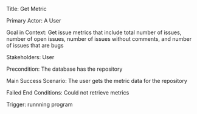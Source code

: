Title:  Get Metric

Primary Actor: A User

Goal in Context: Get issue metrics that include total number of issues, number of open issues, number of issues without comments,
and number of issues that are bugs

Stakeholders: User

Precondition: The database has the repository

Main Success Scenario: The user gets the metric data for the repository

Failed End Conditions: Could not retrieve metrics

Trigger: runnning program
